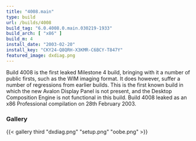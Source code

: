 ```yaml
---
title: "4008.main"
type: build
url: /builds/4008
build_tag: "6.0.4008.0.main.030219-1933"
build_arch: [ "x86" ]
build_m: 4
install_date: "2003-02-20"
install_key: "CKY24-Q8QRH-X3KMR-C6BCY-T847Y"
featured_image: dxdiag.png
---
```


Build 4008 is the first leaked Milestone 4 build, bringing with it a number of public firsts, such as the WIM imaging format. It does however, suffer a number of regressions from earlier builds. This is the first known build in which the new Avalon Display Panel is not present, and the Desktop Composition Engine is not functional in this build. Build 4008 leaked as an x86 Professional compilation on 28th February 2003.

### Gallery

{{< gallery third "dxdiag.png" "setup.png" "oobe.png" >}}